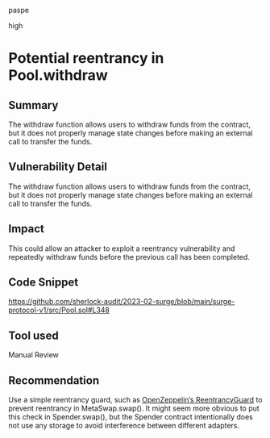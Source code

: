 paspe

high

# Potential reentrancy in Pool.withdraw

## Summary

The withdraw function allows users to withdraw funds from the contract, but it does not properly manage state changes before making an external call to transfer the funds. 

## Vulnerability Detail

The withdraw function allows users to withdraw funds from the contract, but it does not properly manage state changes before making an external call to transfer the funds. 

## Impact

This could allow an attacker to exploit a reentrancy vulnerability and repeatedly withdraw funds before the previous call has been completed.

## Code Snippet

https://github.com/sherlock-audit/2023-02-surge/blob/main/surge-protocol-v1/src/Pool.sol#L348 

## Tool used

Manual Review

## Recommendation

Use a simple reentrancy guard, such as [OpenZeppelin’s ReentrancyGuard](https://github.com/OpenZeppelin/openzeppelin-contracts/blob/master/contracts/utils/ReentrancyGuard.sol) to prevent reentrancy in MetaSwap.swap(). It might seem more obvious to put this check in Spender.swap(), but the Spender contract intentionally does not use any storage to avoid interference between different adapters.
